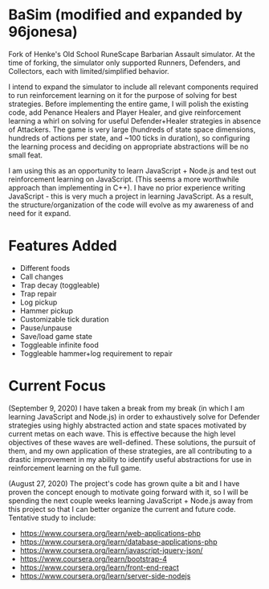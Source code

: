 # BaSim (modified and expanded by 96jonesa)

Fork of Henke's Old School RuneScape Barbarian Assault simulator. At the time of forking, the simulator only supported Runners, Defenders, and Collectors, each with limited/simplified behavior.

I intend to expand the simulator to include all relevant components required to run reinforcement learning on it for the purpose of solving for best strategies. Before implementing the entire game, I will polish the existing code, add Penance Healers and Player Healer, and give reinforcement learning a whirl on solving for useful Defender+Healer strategies in absence of Attackers. The game is very large (hundreds of state space dimensions, hundreds of actions per state, and ~100 ticks in duration), so configuring the learning process and deciding on appropriate abstractions will be no small feat.

I am using this as an opportunity to learn JavaScript + Node.js and test out reinforcement learning on JavaScript. (This seems a more worthwhile approach than implementing in C++). I have no prior experience writing JavaScript - this is very much a project in learning JavaScript. As a result, the structure/organization of the code will evolve as my awareness of and need for it expand. 

# Features Added

- Different foods
- Call changes
- Trap decay (toggleable)
- Trap repair
- Log pickup
- Hammer pickup
- Customizable tick duration
- Pause/unpause
- Save/load game state
- Toggleable infinite food
- Toggleable hammer+log requirement to repair

# Current Focus

(September 9, 2020) I have taken a break from my break (in which I am learning JavaScript and Node.js) in order to exhaustively solve for Defender strategies using highly abstracted action and state spaces motivated by current metas on each wave. This is effective because the high level objectives of these waves are well-defined. These solutions, the pursuit of them, and my own application of these strategies, are all contributing to a drastic improvement in my ability to identify useful abstractions for use in reinforcement learning on the full game.

(August 27, 2020) The project's code has grown quite a bit and I have proven the concept enough to motivate going forward with it, so I will be spending the next couple weeks learning JavaScript + Node.js away from this project so that I can better organize the current and future code. Tentative study to include:

- https://www.coursera.org/learn/web-applications-php
- https://www.coursera.org/learn/database-applications-php
- https://www.coursera.org/learn/javascript-jquery-json/
- https://www.coursera.org/learn/bootstrap-4
- https://www.coursera.org/learn/front-end-react
- https://www.coursera.org/learn/server-side-nodejs
